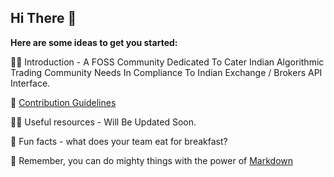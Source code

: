 ## Hi There 👋

**Here are some ideas to get you started:**

🙋‍♀️ Introduction - A FOSS Community Dedicated To Cater Indian Algorithmic Trading Community Needs In Compliance To Indian Exchange / Brokers API Interface.

🌈 [Contribution Guidelines](https://github.com/Indian-Algorithmic-Trading-Community/.github/blob/main/CONTRIBUTING.md)

👩‍💻 Useful resources - Will Be Updated Soon.

🍿 Fun facts - what does your team eat for breakfast?

🧙 Remember, you can do mighty things with the power of [Markdown](https://docs.github.com/github/writing-on-github/getting-started-with-writing-and-formatting-on-github/basic-writing-and-formatting-syntax)
